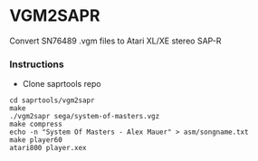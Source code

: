 # VGM2SAPR

Convert SN76489 .vgm files to Atari XL/XE stereo SAP-R

### Instructions

* Clone saprtools repo

```
cd saprtools/vgm2sapr
make
./vgm2sapr sega/system-of-masters.vgz
make compress
echo -n "System Of Masters - Alex Mauer" > asm/songname.txt
make player60
atari800 player.xex
```
